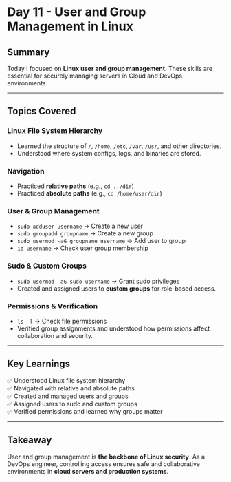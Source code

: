 # Day 11 - User and Group Management in Linux

## Summary
Today I focused on **Linux user and group management**. These skills are essential for securely managing servers in Cloud and DevOps environments.

---

## Topics Covered

### Linux File System Hierarchy
- Learned the structure of `/`, `/home`, `/etc`, `/var`, `/usr`, and other directories.  
- Understood where system configs, logs, and binaries are stored.  

### Navigation
- Practiced **relative paths** (e.g., `cd ../dir`)  
- Practiced **absolute paths** (e.g., `cd /home/user/dir`)  

### User & Group Management
- `sudo adduser username` → Create a new user  
- `sudo groupadd groupname` → Create a new group  
- `sudo usermod -aG groupname username` → Add user to group  
- `id username` → Check user group membership  

### Sudo & Custom Groups
- `sudo usermod -aG sudo username` → Grant sudo privileges  
- Created and assigned users to **custom groups** for role-based access.  

### Permissions & Verification
- `ls -l` → Check file permissions  
- Verified group assignments and understood how permissions affect collaboration and security.  

---

## Key Learnings
✅ Understood Linux file system hierarchy  
✅ Navigated with relative and absolute paths  
✅ Created and managed users and groups  
✅ Assigned users to sudo and custom groups  
✅ Verified permissions and learned why groups matter  

---

## Takeaway
User and group management is **the backbone of Linux security**. As a DevOps engineer, controlling access ensures safe and collaborative environments in **cloud servers and production systems**.

